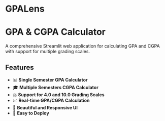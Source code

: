 # GPALens
# GPA & CGPA Calculator

A comprehensive Streamlit web application for calculating GPA and CGPA with support for multiple grading scales.

## Features

- 📊 **Single Semester GPA Calculator**
- 🎓 **Multiple Semesters CGPA Calculator**
- ⚖️ **Support for 4.0 and 10.0 Grading Scales**
- 📈 **Real-time GPA/CGPA Calculation**
- 🎨 **Beautiful and Responsive UI**
- 💾 **Easy to Deploy**

